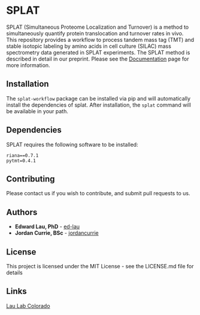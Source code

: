 # SPLAT

SPLAT (Simultaneous Proteome Localization and Turnover)  is a method to simultaneously quantify
protein translocation and turnover rates in vivo. This repository provides a workflow to process
tandem mass tag (TMT) and stable isotopic labeling by amino acids in cell culture (SILAC) mass
spectrometry data generated in SPLAT experiments. The SPLAT method is described in detail in our preprint.
Please see the [Documentation](https://lau-lab.github.io/splat) page for more information.

## Installation

The `splat-workflow` package can be installed via pip and will automatically install the
dependencies of splat. After installation, the `splat` command will be available in your path.


## Dependencies

SPLAT requires the following software to be installed:
```
riana==0.7.1
pytmt=0.4.1
```

## Contributing

Please contact us if you wish to contribute, and submit pull requests to us.


## Authors

* **Edward Lau, PhD** - [ed-lau](https://github.com/ed-lau)
* **Jordan Currie, BSc** - [jordancurrie](https://github.com/jordancurrie)

## License
This project is licensed under the MIT License - see the LICENSE.md file for details

## Links
[Lau Lab Colorado](https://laulab.net)
